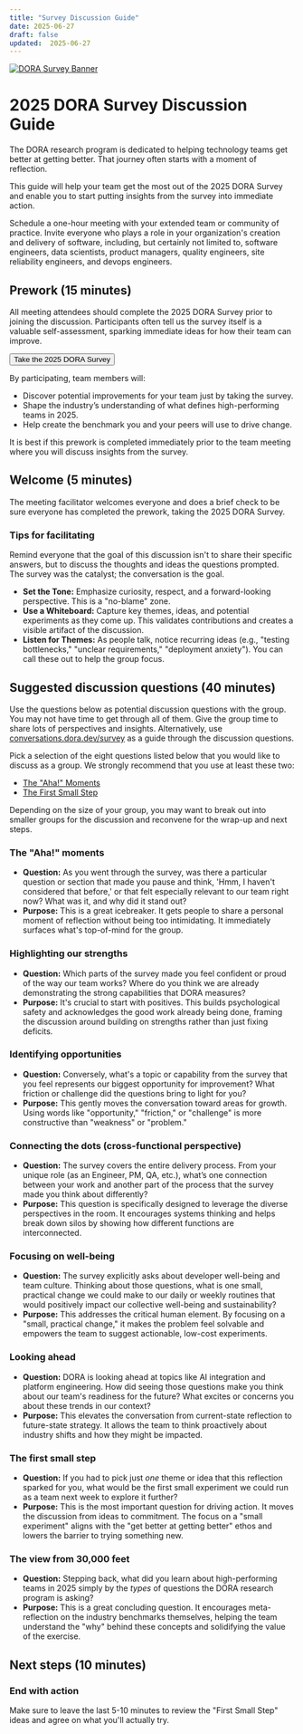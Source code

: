 ```yaml
---
title: "Survey Discussion Guide"
date: 2025-06-27
draft: false
updated:  2025-06-27
---
```


[![DORA Survey Banner](/survey/survey-banner.png)](/survey)


# 2025 DORA Survey Discussion Guide

The DORA research program is dedicated to helping technology teams get better at getting better. That journey often starts with a moment of reflection.

This guide will help your team get the most out of the 2025 DORA Survey and enable you to start putting
insights from the survey into immediate action.

Schedule a one-hour meeting with your extended team or community of practice. Invite everyone who plays a role in your organization's creation and delivery of software, including, but certainly not limited to, software engineers, data scientists, product managers, quality engineers, site reliability engineers, and devops engineers.

## Prework (15 minutes)

All meeting attendees should complete the 2025 DORA Survey prior to joining the discussion. Participants often tell us the survey itself is a valuable self-assessment, sparking immediate ideas for how their team can improve.

<a href="https://google.qualtrics.com/jfe/form/SV_40i28bp9qIMfNjw?source=doradotdev-survey-discussion-guide" target="_blank" rel="noopener noreferrer"><button class="secondary">Take the 2025 DORA Survey</button></a>

By participating, team members will:

* Discover potential improvements for your team just by taking the survey.
* Shape the industry’s understanding of what defines high-performing teams in 2025.
* Help create the benchmark you and your peers will use to drive change.

It is best if this prework is completed immediately prior to the team meeting where you will discuss insights from the survey.

## Welcome (5 minutes)

The meeting facilitator welcomes everyone and does a brief check to be sure everyone has completed the prework, taking the 2025 DORA Survey.

### Tips for facilitating

Remind everyone that the goal of this discussion isn't to share their specific answers, but to discuss the thoughts and ideas the questions prompted. The survey was the catalyst; the conversation is the goal.

* **Set the Tone:** Emphasize curiosity, respect, and a forward-looking perspective. This is a "no-blame" zone.
* **Use a Whiteboard:** Capture key themes, ideas, and potential experiments as they come up. This validates contributions and creates a visible artifact of the discussion.
* **Listen for Themes:** As people talk, notice recurring ideas (e.g., "testing bottlenecks," "unclear requirements," "deployment anxiety"). You can call these out to help the group focus.

## Suggested discussion questions (40 minutes)

Use the questions below as potential discussion questions with the group. You may not have time to get through all of them. Give the group time to share lots of perspectives and insights. Alternatively, use [conversations.dora.dev/survey](https://conversations.dora.dev/survey) as a guide through the discussion questions.

Pick a selection of the eight questions listed below that you would like to discuss as a group. We strongly recommend that you use at least these two:

* [The "Aha\!" Moments](#the-aha-moments)
* [The First Small Step](#the-first-small-step)

Depending on the size of your group, you may want to break out into smaller groups for the discussion and reconvene for the wrap-up and next steps.

### The "Aha\!" moments

* **Question:** As you went through the survey, was there a particular question or section that made you pause and think, 'Hmm, I haven't considered that before,' or that felt especially relevant to our team right now? What was it, and why did it stand out?
* **Purpose:** This is a great icebreaker. It gets people to share a personal moment of reflection without being too intimidating. It immediately surfaces what's top-of-mind for the group.

### Highlighting our strengths

* **Question:** Which parts of the survey made you feel confident or proud of the way our team works? Where do you think we are already demonstrating the strong capabilities that DORA measures?
* **Purpose:** It's crucial to start with positives. This builds psychological safety and acknowledges the good work already being done, framing the discussion around building on strengths rather than just fixing deficits.

### Identifying opportunities

* **Question:** Conversely, what's a topic or capability from the survey that you feel represents our biggest opportunity for improvement? What friction or challenge did the questions bring to light for you?
* **Purpose:** This gently moves the conversation toward areas for growth. Using words like "opportunity," "friction," or "challenge" is more constructive than "weakness" or "problem."

### Connecting the dots (cross-functional perspective)

* **Question:** The survey covers the entire delivery process. From your unique role (as an Engineer, PM, QA, etc.), what’s one connection between your work and another part of the process that the survey made you think about differently?
* **Purpose:** This question is specifically designed to leverage the diverse perspectives in the room. It encourages systems thinking and helps break down silos by showing how different functions are interconnected.

### Focusing on well-being

* **Question:** The survey explicitly asks about developer well-being and team culture. Thinking about those questions, what is one small, practical change we could make to our daily or weekly routines that would positively impact our collective well-being and sustainability?
* **Purpose:** This addresses the critical human element. By focusing on a "small, practical change," it makes the problem feel solvable and empowers the team to suggest actionable, low-cost experiments.

### Looking ahead

* **Question:** DORA is looking ahead at topics like AI integration and platform engineering. How did seeing those questions make you think about our team's readiness for the future? What excites or concerns you about these trends in our context?
* **Purpose:** This elevates the conversation from current-state reflection to future-state strategy. It allows the team to think proactively about industry shifts and how they might be impacted.

### The first small step

* **Question:** If you had to pick just *one* theme or idea that this reflection sparked for you, what would be the first small experiment we could run as a team next week to explore it further?
* **Purpose:** This is the most important question for driving action. It moves the discussion from ideas to commitment. The focus on a "small experiment" aligns with the "get better at getting better" ethos and lowers the barrier to trying something new.

### The view from 30,000 feet

* **Question:** Stepping back, what did you learn about high-performing teams in 2025 simply by the *types* of questions the DORA research program is asking?
* **Purpose:** This is a great concluding question. It encourages meta-reflection on the industry benchmarks themselves, helping the team understand the "why" behind these concepts and solidifying the value of the exercise.

## Next steps (10 minutes)

### End with action

Make sure to leave the last 5-10 minutes to review the "First Small Step" ideas and agree on what you'll actually try.
